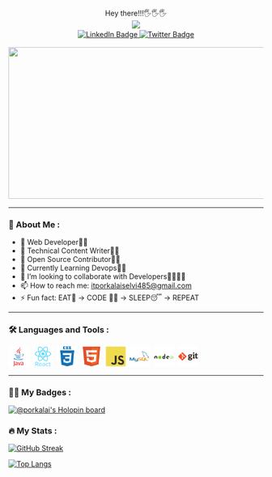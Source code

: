 
<div align="center">
  Hey there!!!🖐🖐🖐
 </div>

<div id="header" align="center">
  <img src="https://media.giphy.com/media/M9gbBd9nbDrOTu1Mqx/giphy.gif" width="100"/>
</div>

<div id="badges"  align="center">
  <a href="https://www.linkedin.com/in/porkalai-selvi-s-19375b197/">
    <img src="https://img.shields.io/badge/LinkedIn-blue?style=for-the-badge&logo=linkedin&logoColor=white"   alt="LinkedIn Badge"/>
  </a>
  
  <a href="https://twitter.com/21mca039">
    <img src="https://img.shields.io/badge/Twitter-blue?style=for-the-badge&logo=twitter&logoColor=white"  alt="Twitter Badge"/>
  </a>
</div>

<div  align="center">
<img src="https://komarev.com/ghpvc/?username=your-github-username&style=flat-square&color=blue"   alt=""/>
</div>

<div align="center">
  <img src="https://media.giphy.com/media/dWesBcTLavkZuG35MI/giphy.gif" width="600" height="300"/>
</div>
<hr>

### :girl: About Me :

- 🌱 Web Developer👩‍💻
- 🔭 Technical Content Writer👩‍💻
- 🌱 Open Source Contributor👩‍💻
- 🌱 Currently Learning Devops👩‍💻
- 👯 I’m looking to collaborate with Developers👩‍💻👩‍💻
- 📫 How to reach me: itporkalaiselvi485@gmail.com
- ⚡ Fun fact: EAT🍟 -> CODE 👩‍💻 -> SLEEP😴 -> REPEAT
<hr>

### :hammer_and_wrench: Languages and Tools :

<div>
  <img src="https://github.com/devicons/devicon/blob/master/icons/java/java-original-wordmark.svg" title="Java" alt="Java" width="40" height="40"/>&nbsp;
  <img src="https://github.com/devicons/devicon/blob/master/icons/react/react-original-wordmark.svg" title="React" alt="React" width="40" height="40"/>&nbsp;
   <img src="https://github.com/devicons/devicon/blob/master/icons/css3/css3-plain-wordmark.svg"  title="CSS3" alt="CSS" width="40" height="40"/>&nbsp;
  <img src="https://github.com/devicons/devicon/blob/master/icons/html5/html5-original.svg" title="HTML5" alt="HTML" width="40" height="40"/>&nbsp;
  <img src="https://github.com/devicons/devicon/blob/master/icons/javascript/javascript-original.svg" title="JavaScript" alt="JavaScript" width="40" height="40"/>&nbsp;
   <img src="https://github.com/devicons/devicon/blob/master/icons/mysql/mysql-original-wordmark.svg" title="MySQL"  alt="MySQL" width="40" height="40"/>&nbsp;
  <img src="https://github.com/devicons/devicon/blob/master/icons/nodejs/nodejs-original-wordmark.svg" title="NodeJS" alt="NodeJS" width="40" height="40"/>&nbsp;
  <img src="https://github.com/devicons/devicon/blob/master/icons/git/git-original-wordmark.svg" title="Git" **alt="Git" width="40" height="40"/>
</div>
<hr>

### 🎯🎯 My Badges :
[![@porkalai's Holopin board](https://holopin.io/api/user/board?user=porkalai)](https://holopin.io/@porkalai)


### :fire: My Stats :

[![GitHub Streak](https://streak-stats.demolab.com?user=porkalai35&theme=dark&background=000000)](https://git.io/streak-stats)

[![Top Langs](https://github-readme-stats.vercel.app/api/top-langs/?username=porkalai35&layout=compact&theme=vision-friendly-dark)](https://github.com/anuraghazra/github-readme-stats)
